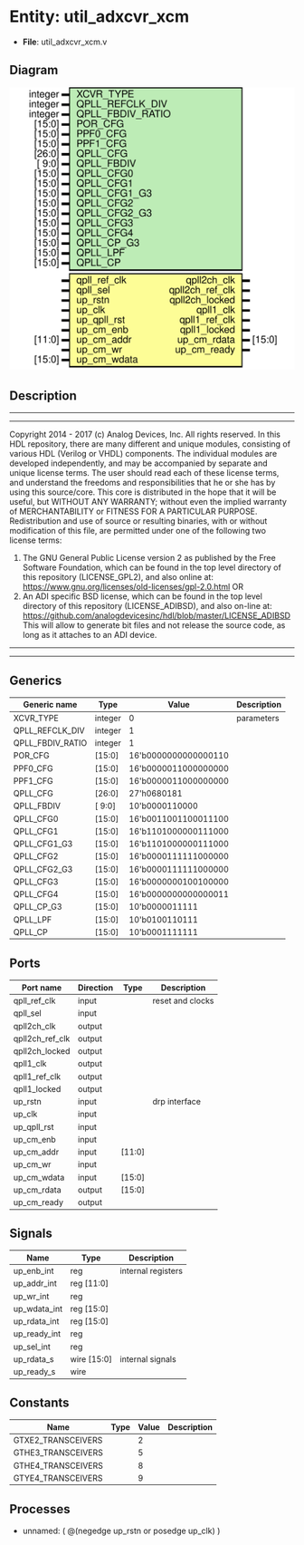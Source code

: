 # Entity: util_adxcvr_xcm

- **File**: util_adxcvr_xcm.v
## Diagram

![Diagram](util_adxcvr_xcm.svg "Diagram")
## Description

***************************************************************************
 ***************************************************************************
 Copyright 2014 - 2017 (c) Analog Devices, Inc. All rights reserved.
 In this HDL repository, there are many different and unique modules, consisting
 of various HDL (Verilog or VHDL) components. The individual modules are
 developed independently, and may be accompanied by separate and unique license
 terms.
 The user should read each of these license terms, and understand the
 freedoms and responsibilities that he or she has by using this source/core.
 This core is distributed in the hope that it will be useful, but WITHOUT ANY
 WARRANTY; without even the implied warranty of MERCHANTABILITY or FITNESS FOR
 A PARTICULAR PURPOSE.
 Redistribution and use of source or resulting binaries, with or without modification
 of this file, are permitted under one of the following two license terms:
   1. The GNU General Public License version 2 as published by the
      Free Software Foundation, which can be found in the top level directory
      of this repository (LICENSE_GPL2), and also online at:
      <https://www.gnu.org/licenses/old-licenses/gpl-2.0.html>
 OR
   2. An ADI specific BSD license, which can be found in the top level directory
      of this repository (LICENSE_ADIBSD), and also on-line at:
      https://github.com/analogdevicesinc/hdl/blob/master/LICENSE_ADIBSD
      This will allow to generate bit files and not release the source code,
      as long as it attaches to an ADI device.
 ***************************************************************************
 ***************************************************************************
 
## Generics

| Generic name     | Type    | Value                | Description |
| ---------------- | ------- | -------------------- | ----------- |
| XCVR_TYPE        | integer | 0                    | parameters  |
| QPLL_REFCLK_DIV  | integer | 1                    |             |
| QPLL_FBDIV_RATIO | integer | 1                    |             |
| POR_CFG          | [15:0]  | 16'b0000000000000110 |             |
| PPF0_CFG         | [15:0]  | 16'b0000011000000000 |             |
| PPF1_CFG         | [15:0]  | 16'b0000011000000000 |             |
| QPLL_CFG         | [26:0]  | 27'h0680181          |             |
| QPLL_FBDIV       | [ 9:0]  | 10'b0000110000       |             |
| QPLL_CFG0        | [15:0]  | 16'b0011001100011100 |             |
| QPLL_CFG1        | [15:0]  | 16'b1101000000111000 |             |
| QPLL_CFG1_G3     | [15:0]  | 16'b1101000000111000 |             |
| QPLL_CFG2        | [15:0]  | 16'b0000111111000000 |             |
| QPLL_CFG2_G3     | [15:0]  | 16'b0000111111000000 |             |
| QPLL_CFG3        | [15:0]  | 16'b0000000100100000 |             |
| QPLL_CFG4        | [15:0]  | 16'b0000000000000011 |             |
| QPLL_CP_G3       | [15:0]  | 10'b0000011111       |             |
| QPLL_LPF         | [15:0]  | 10'b0100110111       |             |
| QPLL_CP          | [15:0]  | 10'b0001111111       |             |
## Ports

| Port name       | Direction | Type   | Description      |
| --------------- | --------- | ------ | ---------------- |
| qpll_ref_clk    | input     |        | reset and clocks |
| qpll_sel        | input     |        |                  |
| qpll2ch_clk     | output    |        |                  |
| qpll2ch_ref_clk | output    |        |                  |
| qpll2ch_locked  | output    |        |                  |
| qpll1_clk       | output    |        |                  |
| qpll1_ref_clk   | output    |        |                  |
| qpll1_locked    | output    |        |                  |
| up_rstn         | input     |        | drp interface    |
| up_clk          | input     |        |                  |
| up_qpll_rst     | input     |        |                  |
| up_cm_enb       | input     |        |                  |
| up_cm_addr      | input     | [11:0] |                  |
| up_cm_wr        | input     |        |                  |
| up_cm_wdata     | input     | [15:0] |                  |
| up_cm_rdata     | output    | [15:0] |                  |
| up_cm_ready     | output    |        |                  |
## Signals

| Name         | Type           | Description         |
| ------------ | -------------- | ------------------- |
| up_enb_int   | reg            | internal registers  |
| up_addr_int  | reg     [11:0] |                     |
| up_wr_int    | reg            |                     |
| up_wdata_int | reg     [15:0] |                     |
| up_rdata_int | reg     [15:0] |                     |
| up_ready_int | reg            |                     |
| up_sel_int   | reg            |                     |
| up_rdata_s   | wire [15:0]    | internal signals    |
| up_ready_s   | wire           |                     |
## Constants

| Name               | Type | Value | Description |
| ------------------ | ---- | ----- | ----------- |
| GTXE2_TRANSCEIVERS |      | 2     |             |
| GTHE3_TRANSCEIVERS |      | 5     |             |
| GTHE4_TRANSCEIVERS |      | 8     |             |
| GTYE4_TRANSCEIVERS |      | 9     |             |
## Processes
- unnamed: ( @(negedge up_rstn or posedge up_clk) )
